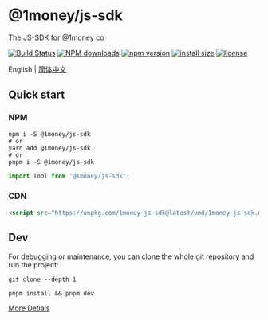 # @1money/js-sdk
The JS-SDK for @1money co

[![Build Status](https://github.com/1Money-Co/1money-js-sdk/actions/workflows/cicd-npm.yml/badge.svg)](https://github.com/1Money-Co/1money-js-sdk/actions/workflows/cicd-npm.yml)
[![NPM downloads](http://img.shields.io/npm/dm/%401money%2Fjs-sdk.svg?style=flat-square)](https://www.npmjs.com/package/@1money/js-sdk)
[![npm version](https://badge.fury.io/js/%401money%2Fjs-sdk.svg)](https://badge.fury.io/js/%401money%2Fjs-sdk)
[![install size](https://packagephobia.now.sh/badge?p=%401money%2Fjs-sdk)](https://packagephobia.now.sh/result?p=%401money%2Fjs-sdk)
[![license](http://img.shields.io/npm/l/%401money%2Fjs-sdk.svg)](https://github.com/1money/tpls/blob/master/packages/js-sdk/LICENSE)

English | [简体中文](./README.zh-CN.md)

## Quick start
### NPM
```shell
npm i -S @1money/js-sdk
# or
yarn add @1money/js-sdk
# or
pnpm i -S @1money/js-sdk
```

```js
import Tool from '@1money/js-sdk';
```

### CDN
```html
<script src="https://unpkg.com/1money-js-sdk@latest/umd/1money-js-sdk.min.js"></script>
```

## Dev
For debugging or maintenance, you can clone the whole git repository and run the project:

```shell
git clone --depth 1

pnpm install && pnpm dev
```

[More Detials](./DEV.md)
